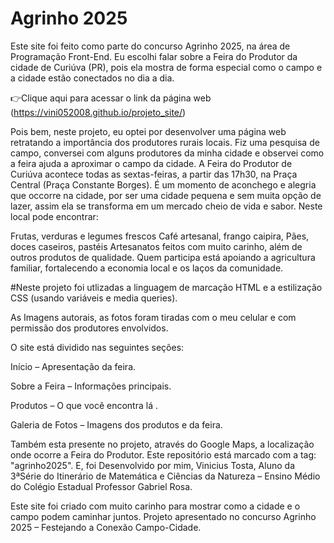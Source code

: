 # Agrinho 2025

Este site foi feito como parte do concurso Agrinho 2025, na área de Programação Front-End.
Eu escolhi falar sobre a Feira do Produtor da cidade de Curiúva (PR), pois ela mostra de forma especial como o campo e a cidade estão conectados no dia a dia.

👉Clique aqui para acessar o link da página web  (https://vini052008.github.io/projeto_site/)

Pois bem, neste projeto, eu optei por desenvolver uma página web retratando a importância dos produtores rurais locais.
Fiz uma pesquisa de campo, conversei com alguns produtores da minha cidade e observei como a feira ajuda a aproximar o campo da cidade.
A Feira do Produtor de Curiúva acontece todas as sextas-feiras, a partir das 17h30, na Praça Central (Praça Constante Borges).
É um momento de aconchego e alegria que occorre na cidade, por ser uma cidade pequena e sem muita opção de lazer, assim ela se transforma em um mercado cheio de vida e sabor. Neste local pode encontrar:

Frutas, verduras e legumes frescos
Café artesanal, frango caipira,
Pães, doces caseiros, pastéis
Artesanatos feitos com muito carinho, além de outros produtos de qualidade. Quem participa está apoiando a agricultura familiar, fortalecendo a economia local e os laços da comunidade.

#Neste projeto foi utlizadas a linguagem de marcação HTML e a estilização CSS (usando variáveis e media queries). 

As Imagens autorais, as fotos foram tiradas com o meu celular e com permissão dos produtores envolvidos. 

O site está dividido nas seguintes seções: 

Início – 
Apresentação da feira. 

Sobre a Feira – 
Informações principais.

Produtos – 
O que você encontra lá . 

Galeria de Fotos –
Imagens dos produtos e da feira.

Também esta presente no projeto, através do Google Maps, a localização onde ocorre a Feira do Produtor. Este repositório está marcado com a tag: "agrinho2025". E, foi Desenvolvido por mim, Vinicius Tosta, Aluno da 3ªSérie do Itinerário de Matemática e Ciências da Natureza – Ensino Médio do Colégio Estadual Professor Gabriel Rosa.

Este site foi criado com muito carinho para mostrar como a cidade e o campo podem caminhar juntos.
Projeto apresentado no concurso Agrinho 2025 – Festejando a Conexão Campo-Cidade.
